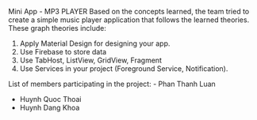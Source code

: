 Mini App - MP3 PLAYER
Based on the concepts learned, the team tried to create a simple music player application that follows the learned theories. These graph theories include:
1) Apply Material Design for designing your app.
2) Use Firebase to store data
3) Use TabHost, ListView, GridView, Fragment
4) Use Services in your project (Foreground Service, Notification).

List of members participating in the project:
	- Phan Thanh Luan
  - Huynh Quoc Thoai
  - Huynh Dang Khoa
